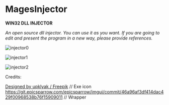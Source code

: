 # MagesInjector
**WIN32 DLL INJECTOR**

*An open source dll injector. You can use it as you want. If you are going to edit and present the program in a new way, please provide references.*

![injector0](https://user-images.githubusercontent.com/56451989/125205116-66eae880-e289-11eb-8161-70ea40cca5bd.png)

![injector1](https://user-images.githubusercontent.com/56451989/125205117-694d4280-e289-11eb-9586-7eaee11750e7.png)

![injector2](https://user-images.githubusercontent.com/56451989/125205169-9ef22b80-e289-11eb-87f8-cb6f89657e86.png)

Credits:

<a href="https://www.freepik.com/free-vector/realistic-electric-ball_6538007.htm">Designed by upklyak / Freepik</a> // Exe icon
https://git.epicsparrow.com/epicsparrow/imgui/commit/46a96af3df414dac429f00968538b76f15909011 // Wrapper 
